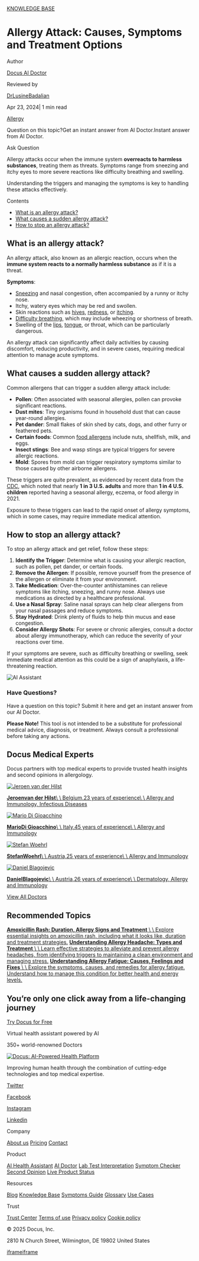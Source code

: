 [KNOWLEDGE BASE](https://docus.ai/knowledge-base)

# Allergy Attack: Causes, Symptoms and Treatment Options

Author

[Docus AI Doctor](https://docus.ai/ai-doctor)

Reviewed by

[DrLusineBadalian](https://docus.ai/author/dr-lusine-badalian)

Apr 23, 2024\| 1 min read

[Allergy](https://docus.ai/tags/allergy)

Question on this topic?Get an instant answer from AI Doctor.Instant answer from AI Doctor.

Ask Question

Allergy attacks occur when the immune system **overreacts to harmless substances**, treating them as threats. Symptoms range from sneezing and itchy eyes to more severe reactions like difficulty breathing and swelling.

Understanding the triggers and managing the symptoms is key to handling these attacks effectively.

Contents

- [What is an allergy attack?](https://docus.ai/knowledge-base/allergy-attack#what-is-an-allergy-attack)
- [What causes a sudden allergy attack?](https://docus.ai/knowledge-base/allergy-attack#what-causes-a-sudden-allergy-attack)
- [How to stop an allergy attack?](https://docus.ai/knowledge-base/allergy-attack#how-to-stop-an-allergy-attack)

## What is an allergy attack?

An allergy attack, also known as an allergic reaction, occurs when the **immune system reacts to a normally harmless substance** as if it is a threat.

**Symptoms**:

- [Sneezing](https://docus.ai/knowledge-base/pain-when-sneezing-tips-and-info) and nasal congestion, often accompanied by a runny or itchy nose.
- Itchy, watery eyes which may be red and swollen.
- Skin reactions such as [hives](https://docus.ai/symptoms-guide/hives-vs-rash), [redness](https://docus.ai/knowledge-base/red-feet-uncovered), or [itching](https://docus.ai/symptoms-guide/itchy-roof-of-mouth).
- [Difficulty breathing](https://docus.ai/symptoms-guide/shortness-of-breath-after-eating-causes-and-relief), which may include wheezing or shortness of breath.
- Swelling of the [lips](https://docus.ai/symptoms-guide/understanding-lip-filler-swelling), [tongue](https://docus.ai/symptoms-guide/itchy-tongue), or throat, which can be particularly dangerous.

An allergy attack can significantly affect daily activities by causing discomfort, reducing productivity, and in severe cases, requiring medical attention to manage acute symptoms.

## What causes a sudden allergy attack?

Common allergens that can trigger a sudden allergy attack include:

- **Pollen**: Often associated with seasonal allergies, pollen can provoke significant reactions.
- **Dust mites**: Tiny organisms found in household dust that can cause year-round allergies.
- **Pet dander**: Small flakes of skin shed by cats, dogs, and other furry or feathered pets.
- **Certain foods**: Common [food allergens](https://docus.ai/symptoms-guide/nightshade-allergy) include nuts, shellfish, milk, and eggs.
- **Insect stings**: Bee and wasp stings are typical triggers for severe allergic reactions.
- **Mold**: Spores from mold can trigger respiratory symptoms similar to those caused by other airborne allergens.

These triggers are quite prevalent, as evidenced by recent data from the [CDC](https://www.cdc.gov/nchs/pressroom/nchs_press_releases/2022/20220126.htm), which noted that nearly **1 in 3 U.S. adults** and more than **1 in 4 U.S. children** reported having a seasonal allergy, eczema, or food allergy in 2021.

Exposure to these triggers can lead to the rapid onset of allergy symptoms, which in some cases, may require immediate medical attention.

## How to stop an allergy attack?

To stop an allergy attack and get relief, follow these steps:

1. **Identify the Trigger**: Determine what is causing your allergic reaction, such as pollen, pet dander, or certain foods.
2. **Remove the Allergen**: If possible, remove yourself from the presence of the allergen or eliminate it from your environment.
3. **Take Medication**: Over-the-counter antihistamines can relieve symptoms like itching, sneezing, and runny nose. Always use medications as directed by a healthcare professional.
4. **Use a Nasal Spray**: Saline nasal sprays can help clear allergens from your nasal passages and reduce symptoms.
5. **Stay Hydrated**: Drink plenty of fluids to help thin mucus and ease congestion.
6. **Consider Allergy Shots**: For severe or chronic allergies, consult a doctor about allergy immunotherapy, which can reduce the severity of your reactions over time.

If your symptoms are severe, such as difficulty breathing or swelling, seek immediate medical attention as this could be a sign of anaphylaxis, a life-threatening reaction.

![AI Assistant](https://docus.ai/images/small-assistant.png)

### Have Questions?

Have a question on this topic? Submit it here and get an instant answer from our AI Doctor.

**Please Note!** This tool is not intended to be a substitute for professional medical advice, diagnosis, or treatment. Always consult a professional before taking any actions.

## Docus Medical Experts

Docus partners with top medical experts to provide trusted health insights and second opinions in allergology.

[![Jeroen van der Hilst](https://docus.ai/_next/image?url=https%3A%2F%2Fdocus-live-cms-storage-us.s3.amazonaws.com%2Fnetwork_doctors%2Fprofile_pictures%2F09d824c579b26b97638d7d4e644bcd7d.png&w=3840&q=100)](https://docus.ai/doctors/jeroen-van-der-hilst-230)

[**Jeroenvan der Hilst**\\
\\
Belgium,23 years of experience\\
\\
Allergy and Immunology, Infectious Diseases](https://docus.ai/doctors/jeroen-van-der-hilst-230)

[![Mario Di Gioacchino](https://docus.ai/_next/image?url=https%3A%2F%2Fdocus-live-cms-storage-us.s3.amazonaws.com%2Fnetwork_doctors%2Fprofile_pictures%2Facd9e15015166880b299bb050bf36a1e.png&w=3840&q=100)](https://docus.ai/doctors/mario-di-gioacchino-289)

[**MarioDi Gioacchino**\\
\\
Italy,45 years of experience\\
\\
Allergy and Immunology](https://docus.ai/doctors/mario-di-gioacchino-289)

[![Stefan Woehrl](https://docus.ai/_next/image?url=https%3A%2F%2Fdocus-live-cms-storage-us.s3.amazonaws.com%2Fnetwork_doctors%2Fprofile_pictures%2F6de08fc5c93dbcdd3413ad62658c9f83.png&w=3840&q=100)](https://docus.ai/doctors/stefan-woehrl-402)

[**StefanWoehrl**\\
\\
Austria,25 years of experience\\
\\
Allergy and Immunology](https://docus.ai/doctors/stefan-woehrl-402)

[![Daniel Blagojevic](https://docus.ai/_next/image?url=https%3A%2F%2Fdocus-live-cms-storage-us.s3.amazonaws.com%2Fnetwork_doctors%2Fprofile_pictures%2Ff4b11135257c2828e344eaf52ef46859.png&w=3840&q=100)](https://docus.ai/doctors/daniel-blagojevic-165)

[**DanielBlagojevic**\\
\\
Austria,26 years of experience\\
\\
Dermatology, Allergy and Immunology](https://docus.ai/doctors/daniel-blagojevic-165)

[View All Doctors](https://docus.ai/doctors)

## Recommended Topics

[**Amoxicillin Rash: Duration, Allergy Signs and Treatment** \\
\\
Explore essential insights on amoxicillin rash, including what it looks like, duration and treatment strategies.](https://docus.ai/knowledge-base/amoxicillin-rash-duration-allergy-signs-and-treatment) [**Understanding Allergy Headache: Types and Treatment** \\
\\
Learn effective strategies to alleviate and prevent allergy headaches, from identifying triggers to maintaining a clean environment and managing stress.](https://docus.ai/knowledge-base/allergy-headache-types-and-treatment) [**Understanding Allergy Fatigue: Causes, Feelings and Fixes** \\
\\
Explore the symptoms, causes, and remedies for allergy fatigue. Understand how to manage this condition for better health and energy levels.](https://docus.ai/knowledge-base/understanding-allergy-fatigue)

## You’re only one click away from a life-changing journey

[Try Docus for Free](https://my.docus.ai/auth/signup)

Virtual health assistant powered by AI

350+ world-renowned Doctors

[![Docus: AI-Powered Health Platform](https://docus.ai/docus-dark-logo.svg)](https://docus.ai/)

Improving human health through the combination of cutting-edge technologies and top medical expertise.

[Twitter](https://twitter.com/docus_ai)

[Facebook](https://www.facebook.com/docusai)

[Instagram](https://www.instagram.com/docus.ai/)

[Linkedin](https://www.linkedin.com/company/docusai/)

Company

[About us](https://docus.ai/about-us) [Pricing](https://docus.ai/pricing) [Contact](https://docus.ai/contact)

Product

[AI Health Assistant](https://docus.ai/ai-health-assistant) [AI Doctor](https://docus.ai/ai-doctor) [Lab Test Interpretation](https://docus.ai/lab-test-interpretation) [Symptom Checker](https://docus.ai/symptom-checker) [Second Opinion](https://docus.ai/second-opinion) [Live Product Status](https://docus.statuspage.io/)

Resources

[Blog](https://docus.ai/blog) [Knowledge Base](https://docus.ai/knowledge-base) [Symptoms Guide](https://docus.ai/symptoms-guide) [Glossary](https://docus.ai/glossary) [Use Cases](https://docus.ai/use-cases)

Trust

[Trust Center](https://trust.docus.ai/) [Terms of use](https://docus.ai/terms-of-use) [Privacy policy](https://docus.ai/privacy-policy) [Cookie policy](https://docus.ai/cookie-policy)

© 2025 Docus, Inc.

2810 N Church Street, Wilmington, DE 19802 United States

[iframe](https://td.doubleclick.net/td/ga/rul?tid=G-C1NR4HEC74&gacid=323927807.1741382104&gtm=45je5362v874030715z8849365654za200zb849365654&dma=0&gcs=G1--&gcd=13l3l3R3l5l1&npa=0&pscdl=noapi&aip=1&fledge=1&frm=0&tag_exp=102067808~102482433~102539968~102587591~102640600~102717422~102788824~102814060&z=585923309)[iframe](https://td.doubleclick.net/td/rul/11076298198?random=1741382104306&cv=11&fst=1741382104306&fmt=3&bg=ffffff&guid=ON&async=1&gtm=45je5362v874030715z8849365654za200zb849365654&gcd=13l3l3R3l5l1&dma=0&tag_exp=102067808~102482433~102539968~102587591~102640600~102717422~102788824~102814060&u_w=1280&u_h=1024&url=https%3A%2F%2Fdocus.ai%2Fknowledge-base%2Fallergy-attack&hn=www.googleadservices.com&frm=0&tiba=Allergy%20Attack%3A%20Causes%2C%20Symptoms%20and%20Treatment%20Options&npa=0&pscdl=noapi&auid=852696711.1741382104&uaa=&uab=&uafvl=&uamb=0&uam=&uap=&uapv=&uaw=0&fledge=1&data=event%3Dgtag.config)